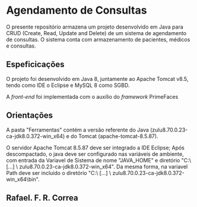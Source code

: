 # Agendamento de Consultas

O presente repositório armazena um projeto desenvolvido em Java para CRUD (Create, Read, Update and Delete) de um sistema de agendamento de consultas. O sistema conta com armazenamento de pacientes, médicos e consultas.

## Espeficicações

O projeto foi desenvolvido em Java 8, juntamente ao Apache Tomcat v8.5, tendo como IDE o Eclipse e MySQL 8 como SGBD.

A *front-end* foi implementada com o auxílio do *framework* PrimeFaces

## Orientações
A pasta "Ferramentas" contém a versão referente do Java (zulu8.70.0.23-ca-jdk8.0.372-win_x64) e do Tomcat (apache-tomcat-8.5.87).

O servidor Apache Tomcat 8.5.87 deve ser integrado a IDE Eclipse;
Após descompactado, o java deve ser configurado nas variáveis de ambiente, com entrada da Variavel de Sistema de nome "JAVA_HOME" e diretório "C:\ [...] \ zulu8.70.0.23-ca-jdk8.0.372-win_x64".  Da mesma forma, na variavel Path deve ser incluido o diretório "C:\ [...] \ zulu8.70.0.23-ca-jdk8.0.372-win_x64\bin".

## Rafael. F. R. Correa